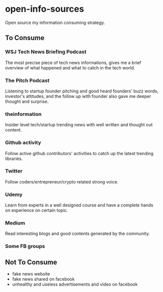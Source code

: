 # open-info-sources
Open source my information consuming strategy.

## To Consume

### WSJ Tech News Briefing Podcast

The most precise piece of tech news informations, gives me a brief overview of what happened and what to catch in the tech world.

### The Pitch Podcast

Listening to startup founder pitching and good heard founders' buzz words, investor's attitudes, and the follow up with founder also gave me deeper thought and surprise.

### theinformation

Insider level tech/startup trending news with well written and thought out content.

### Github activity

Follow active github contributors' activities to catch up the latest trending libraries.

### Twitter

Follow coders/entrepreneur/crypto related strong voice.

### Udemy

Learn from experts in a well designed course and have a complete hands on experience on certain topic.

### Medium

Read interesting blogs and good contents generated by the community.

### Some FB groups

## Not To Consume

- fake news website
- fake news shared on facebook
- unhealthy and useless advertisements and video on facebook
